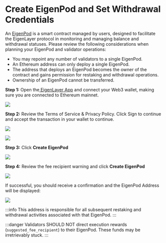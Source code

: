 # Create EigenPod and Set Withdrawal Credentials

An [EigenPod](https://github.com/Layr-Labs/eigenlayer-contracts/blob/master/docs/core/EigenPodManager.md) is a smart contract managed by users, designed to facilitate the EigenLayer protocol in monitoring and managing balance and withdrawal statuses. Please review the following considerations when planning your EigenPod and validator operations:

- You may repoint any number of validators to a single EigenPod.
- An Ethereum address can only deploy a single EigenPod.
- The address that deploys an EigenPod becomes the owner of the contract and gains permission for restaking and withdrawal operations.
- Ownership of an EigenPod cannot be transferred.

**Step 1:** Open the[ EigenLayer App](https://holesky.eigenlayer.xyz/) and connect your Web3 wallet, making sure you are connected to Ethereum mainnet.

![](/img/googleusercontentbackup/HNaZjUx0-Tp6xqPD7T6BVccmiXiwbTLD2g4jw4R87xpGw_XsTAqXXJ1eYIBOeYKZOaQ0RcYBsOr3OrZL0xUG8l6xumGHqAbByRFYHe6Qoe5zeUgHL2fYCWnCi1SNNgIkTIdj8db9t3LHVsAJi6qA5Ys.png)

**Step 2:** Review the Terms of Service & Privacy Policy. Click Sign to continue and accept the transaction in your wallet to continue.

![](/img/googleusercontentbackup/NAjPWmiVugcK4LBKRe-Sj8bZKf5c9oR-hRmvr0jeQg3XN-eUdlasEru71Zjb59p30QnF-7fUbflVfEMxnfqC9HdQJXV2zpo3E7x1HgJm91bNybpzYbo4er1cPO8fv514uyZVcdT6Xu8GVFQHA6iT1pI.png)

![](/img/googleusercontentbackup/iLPD5MfrJT8krjQtly8sUUiqKtpTWXD58Ajp_jfKNTnNcV07s8TD-A2H0GLyPOmTHvFUWGho7qjICYzzhAvpyTwJh_Mpiq_k6lMWsNL7H5ns9OCVRa6MnjMpFpNDkNakfdTPVRcElFSfslcVJTHByN0.png)

**Step 3:** Click **Create EigenPod**

![](/img/googleusercontentbackup/JmrdFSRiYNSe_77cpb8ut3ZEH4FIgyO1D4Sm76QM3mi6agrvsXQ1_I6t_CVnZ3hP3YRFrVGPvHWo7rQFxhYylYSO02XTQ02wKFjpRdN1auJDmGJAdJJ6ubmAJ0XfbiEbeH_4n9Aq0VDMBkD_I4g-n_0.png)

**Step 4:** Review the fee recipient warning and click **Create EigenPod**

![](/img/googleusercontentbackup/gCiv9UYN6M4LTyyb78MXQJ9GeXCW-Sf-23FgWOw9JHs7wRvuSjMlfejOVgcc6ymUE0Lu98ojF-k6MZzdeV45KmYlnCM_jjdoecJcdozIacCGqd0cFNet-hdZdJ9iwVkL9-kg9suCQQhkYF9364PK_yQ.png)

If successful, you should receive a confirmation and the EigenPod Address will be displayed:

![](/img/googleusercontentbackup/LWnVdggenjRiCYhEeXbCGbr_HxNcSQx2BlGJFcAVn7V65J7jCpXXYnRYSWp-na2RZ39ZaqthMqjrKBmwCaRXrI_wFM9q1W_Aqb1QF9lOuMqWkhNh1mnOQbcRCdQZtgX9aEC7n3sWFKC4B5VsLifP6Uc.png)

:::info
This address is responsible for all subsequent restaking and withdrawal activities associated with that EigenPod.
:::

:::danger
Validators SHOULD NOT direct execution rewards (`suggested_fee_recipient`) to their EigenPod. These funds may be irretrievably stuck.
:::
